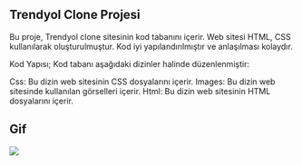 ## Trendyol Clone Projesi

Bu proje, Trendyol clone sitesinin kod tabanını içerir. 
Web sitesi HTML, CSS kullanılarak oluşturulmuştur. Kod iyi yapılandırılmıştır ve anlaşılması kolaydır.

Kod Yapısı;
Kod tabanı aşağıdaki dizinler halinde düzenlenmiştir:

Css: Bu dizin web sitesinin CSS dosyalarını içerir. 
Images: Bu dizin web sitesinde kullanılan görselleri içerir. 
Html: Bu dizin web sitesinin HTML dosyalarını içerir.

## Gif

<img src="trendyol.gif" />